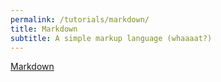 ```yaml
---
permalink: /tutorials/markdown/
title: Markdown
subtitle: A simple markup language (whaaaat?)
---
```


[Markdown](https://www.markdownguide.org/)